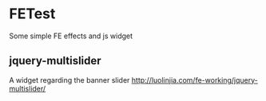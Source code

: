 # FETest
Some simple FE effects and js widget

## jquery-multislider
A widget regarding the banner slider <http://luolinjia.com/fe-working/jquery-multislider/>
